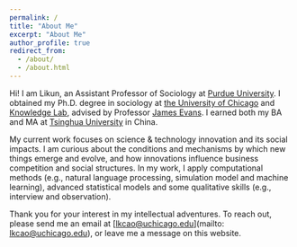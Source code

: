 ```yaml
---
permalink: /
title: "About Me"
excerpt: "About Me"
author_profile: true
redirect_from: 
  - /about/
  - /about.html
---
```


Hi! I am Likun, an Assistant Professor of Sociology at [Purdue University](https://www.cla.purdue.edu/academic/sociology/index.html).
I obtained my Ph.D. degree in sociology at [the University of Chicago](https://socialsciences.uchicago.edu/) and [Knowledge Lab](https://www.knowledgelab.org/), advised by Professor [James Evans](https://sociology.uchicago.edu/directory/James-A-Evans). I earned both my BA and MA at [Tsinghua University](https://www.tsinghua.edu.cn/) in China.

My current work focuses on science & technology innovation and its social impacts. I am curious about the conditions and mechanisms 
by which new things emerge and evolve, and how innovations influence business competition and social structures. In my work, I apply computational methods 
(e.g., natural language processing, simulation model and machine learning), advanced statistical models and some 
qualitative skills (e.g., interview and observation).

Thank you for your interest in my intellectual adventures. To reach out, please send me an email at [lkcao@uchicago.edu](mailto: lkcao@uchicago.edu),
or leave me a message on this website. 
